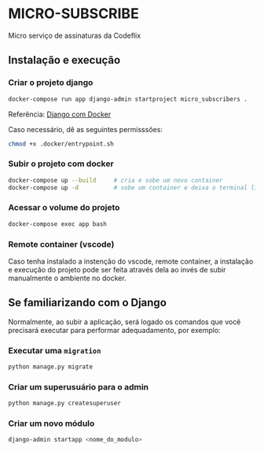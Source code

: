 # MICRO-SUBSCRIBE

Micro serviço de assinaturas da Codeflix

## Instalação e execução

### Criar o projeto django

```bash
docker-compose run app django-admin startproject micro_subscribers .
```

Referência: [Django com Docker](https://docs.docker.com/samples/django/)

Caso necessário, dê as seguintes permisssões:

```bash
chmod +x .docker/entrypoint.sh
```

### Subir o projeto com docker

```bash
docker-compose up --build     # cria e sobe um novo container
docker-compose up -d          # sobe um container e deixa o terminal livre
```

### Acessar o volume do projeto

```bash
docker-compose exec app bash
```

### Remote container (vscode)

Caso tenha instalado a instenção do vscode, remote container, a instalação e execução do projeto pode ser feita através dela ao invés de subir manualmente o ambiente no docker.

## Se familiarizando com o Django

Normalmente, ao subir a aplicação, será logado os comandos que você precisará executar para performar adequadamento, por exemplo:

### Executar uma `migration`

```bash
python manage.py migrate
```

### Criar um superusuário para o admin

```bash
python manage.py createsuperuser
```

### Criar um novo módulo

```bash
django-admin startapp <nome_do_modulo>
```
